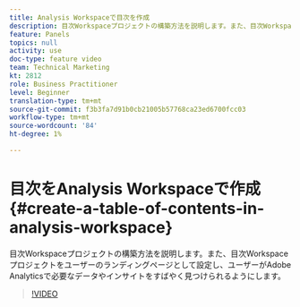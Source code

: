 ```yaml
---
title: Analysis Workspaceで目次を作成
description: 目次Workspaceプロジェクトの構築方法を説明します。また、目次Workspaceプロジェクトをユーザーのランディングページとして設定し、ユーザーがAdobe Analyticsで必要なデータやインサイトをすばやく見つけられるようにします。
feature: Panels
topics: null
activity: use
doc-type: feature video
team: Technical Marketing
kt: 2812
role: Business Practitioner
level: Beginner
translation-type: tm+mt
source-git-commit: f3b3fa7d91b0cb21005b57768ca23ed6700fcc03
workflow-type: tm+mt
source-wordcount: '84'
ht-degree: 1%

---
```



# 目次をAnalysis Workspaceで作成{#create-a-table-of-contents-in-analysis-workspace}

目次Workspaceプロジェクトの構築方法を説明します。また、目次Workspaceプロジェクトをユーザーのランディングページとして設定し、ユーザーがAdobe Analyticsで必要なデータやインサイトをすばやく見つけられるようにします。

>[!VIDEO](https://video.tv.adobe.com/v/26990/?quality=12)

